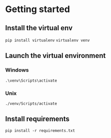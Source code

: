 # Getting started

## Install the virtual env
`
  pip install virtualenv
`
`
  virtualenv venv
`

## Launch the virtual environment
### Windows
`
.\venv\Scripts\activate
`
### Unix
`
./venv/Scripts/activate
`

## Install requirements
`
pip install -r requirements.txt
`
